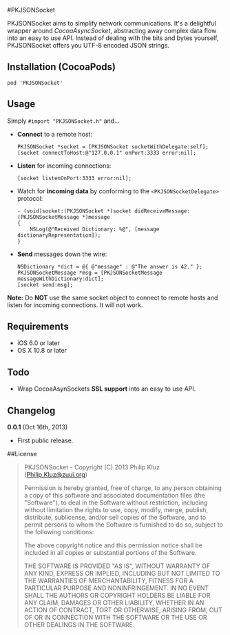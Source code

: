 #PKJSONSocket

PKJSONSocket aims to simplify network communications. It's a delightful wrapper around _CocoaAsyncSocket_, abstracting away complex data flow into an easy to use API. Instead of dealing with the bits and bytes yourself, PKJSONSocket offers you UTF-8 encoded JSON strings.

## Installation (CocoaPods)
```
pod 'PKJSONSocket'
```

## Usage

Simply `#import "PKJSONSocket.h"` and...


- **Connect** to a remote host:

    ```
    PKJSONSocket *socket = [PKJSONSocket socketWithDelegate:self];
    [socket connectToHost:@"127.0.0.1" onPort:3333 error:nil];
    ```
- **Listen** for incoming connections:
    ```
    [socket listenOnPort:3333 error:nil];
   	```

- Watch for **incoming data** by conforming to the `<PKJSONSocketDelegate>` protocol:

    ```
    - (void)socket:(PKJSONSocket *)socket didReceiveMessage:(PKJSONSocketMessage *)message
    {
		NSLog(@"Received Dictionary: %@", [message dictionaryRepresentation]);
    }
    ```
- **Send** messages down the wire:
   ```
   NSDictionary *dict = @{ @"message" : @"The answer is 42." };
   PKJSONSocketMessage *msg = [PKJSONSocketMessage messageWithDictionary:dict];
   [socket send:msg];
   ```
   
**Note:** Do **NOT** use the same socket object to connect to remote hosts and listen for incoming connections. It will not work.

## Requirements
- iOS 6.0 or later
- OS X 10.8 or later

## Todo
- Wrap CocoaAsynSockets **SSL support** into an easy to use API.

## Changelog

**0.0.1** (Oct 16th, 2013)
- First public release.

##License

> PKJSONSocket - Copyright (C) 2013 Philip Kluz (Philip.Kluz@zuui.org)
>
> Permission is hereby granted, free of charge, to any person obtaining a copy of this software and associated documentation files (the "Software"), to deal in the Software without restriction, including without limitation the rights to use, copy, modify, merge, publish, distribute, sublicense, and/or sell copies of the Software, and to permit persons to whom the Software is furnished to do so, subject to the following conditions:
> 
> The above copyright notice and this permission notice shall be included in all copies or substantial portions of the Software.
> 
> THE SOFTWARE IS PROVIDED "AS IS", WITHOUT WARRANTY OF ANY KIND, EXPRESS OR IMPLIED, INCLUDING BUT NOT LIMITED TO THE WARRANTIES OF MERCHANTABILITY, FITNESS FOR A PARTICULAR PURPOSE AND NONINFRINGEMENT. IN NO EVENT SHALL THE AUTHORS OR COPYRIGHT HOLDERS BE LIABLE FOR ANY CLAIM, DAMAGES OR OTHER LIABILITY, WHETHER IN AN ACTION OF CONTRACT, TORT OR OTHERWISE, ARISING FROM, OUT OF OR IN CONNECTION WITH THE SOFTWARE OR THE USE OR OTHER DEALINGS IN THE SOFTWARE.

